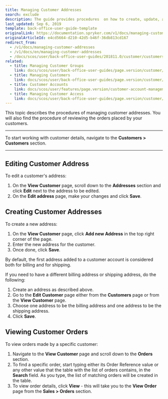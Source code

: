 ```yaml
---
title: Managing Customer Addresses
search: exclude
description: The guide provides procedures  on how to create, update, and view customer addresses in the Back Office
last_updated: Sep 6, 2019
template: back-office-user-guide-template
originalLink: https://documentation.spryker.com/v1/docs/managing-customer-addresses
originalArticleId: e4cd5664-d210-42d5-b46f-36db813cd167
redirect_from:
  - /v1/docs/managing-customer-addresses
  - /v1/docs/en/managing-customer-addresses
  - /docs/scos/user/back-office-user-guides/201811.0/customer/customers-customer-access-customer-groups/managing-customer-addresses.html
related:
  - title: Managing Customer Groups
    link: docs/scos/user/back-office-user-guides/page.version/customer/customers-customer-access-customer-groups/managing-customer-groups.html
  - title: Managing Customers
    link: docs/scos/user/back-office-user-guides/page.version/customer/customers-customer-access-customer-groups/managing-customers.html
  - title: Customer Accounts
    link: docs/scos/user/features/page.version/customer-account-management-feature-overview/customer-account-management-feature-overview.html
  - title: Managing Customer Access
    link: docs/scos/user/back-office-user-guides/page.version/customer/customers-customer-access-customer-groups/managing-customer-access.html
---
```


This topic describes the procedures of managing customer addresses. You will also find the procedure of reviewing the orders placed by your customers.
***
To start working with customer details, navigate to the **Customers > Customers** section.
***
## Editing Customer Address
To edit a customer's address:
1. On the **View Customer** page, scroll down to the **Addresses** section and click **Edit** next to the address to be edited.
2. On the **Edit address** page, make your changes and click **Save**.

## Creating Customer Addresses
To create a new address:
1. On the **View Customer** page, click **Add new Address** in the top right corner of the page.
2. Enter the new address for the customer.
3. Once done, click **Save**.

By default, the first address added to a customer account is considered both for billing and for shipping.

If you need to have a different billing address or shipping address, do the following:
1. Create an address as described above.
2. Go to the **Edit Customer** page either from the **Customers** page or from the **View Customer** page.
3. Choose one address to be the billing address and one address to be the shipping address.
4. Click **Save**.

## Viewing Customer Orders
To view orders made by a specific customer:
1. Navigate to the **View Customer** page and scroll down to the **Orders** section.
2. To find a specific order, start typing either its Order Reference value or any other value that the table with the list of orders contains, in the **Search** field. As you type, the list of matching orders will be created in the table.
3. To view order details, click **View** - this will take you to the **View Order** page from the **Sales > Orders** section.
